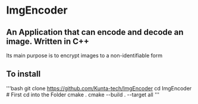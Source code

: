 
# ImgEncoder

An Application that can encode and decode an image. Written in C++
-
Its main purpose is to encrypt images to a non-identifiable form

To install
-
'''bash
git clone https://github.com/Kunta-tech/ImgEncoder
cd ImgEncoder # First cd into the Folder
cmake .
cmake --build . --target all
'''


